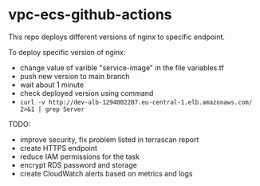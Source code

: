 # vpc-ecs-github-actions

This repo deploys different versions of nginx to specific endpoint. 

To deploy specific version of nginx:

* change value of varible "service-image" in the file variables.tf
* push new version to main branch
* wait about 1 minute
* check deployed version using command 
* `curl -v http://dev-alb-1294002207.eu-central-1.elb.amazonaws.com/  2>&1 | grep Server`

TODO:

* improve security, fix problem listed in terrascan report
* create HTTPS endpoint
* reduce IAM permissions for the task
* encrypt RDS password and storage 
* create CloudWatch alerts based on metrics and logs


